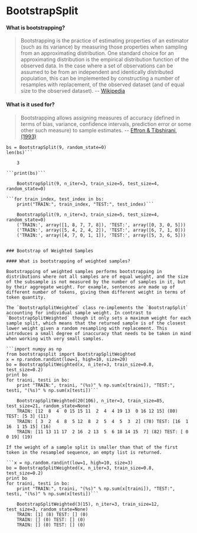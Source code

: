 # BootstrapSplit

#### What is bootstrapping?
> Bootstrapping is the practice of estimating properties of an estimator (such as its variance) by measuring those properties when sampling from an approximating distribution. One standard choice for an approximating distribution is the empirical distribution function of the observed data. In the case where a set of observations can be assumed to be from an independent and identically distributed population, this can be implemented by constructing a number of resamples with replacement, of the observed dataset (and of equal size to the observed dataset). -- [Wikipedia](http://en.wikipedia.org/wiki/Bootstrapping_%28statistics%29 "Bootstrapping (Statistics)")

#### What is it used for?
> Bootstrapping allows assigning measures of accuracy (defined in terms of bias, variance, confidence intervals, prediction error or some other such measure) to sample estimates. -- [Effron & Tibshirani, (1993)](https://books.google.co.uk/books/about/An_Introduction_to_the_Bootstrap.html?id=gLlpIUxRntoC&hl=en "An Introduction to the Bootstrap")


```from bootstrapsplit import BootstrapSplit
bs = BootstrapSplit(9, random_state=0)
len(bs)```

    3

```print(bs)```

    BootstrapSplit(9, n_iter=3, train_size=5, test_size=4, random_state=0)

```for train_index, test_index in bs:
    print("TRAIN:", train_index, "TEST:", test_index)```

    BootstrapSplit(9, n_iter=3, train_size=5, test_size=4, random_state=0)
    ('TRAIN:', array([1, 8, 7, 7, 8]), 'TEST:', array([0, 3, 0, 5]))
    ('TRAIN:', array([5, 4, 2, 4, 2]), 'TEST:', array([6, 7, 1, 0]))
    ('TRAIN:', array([4, 7, 0, 1, 1]), 'TEST:', array([5, 3, 6, 5]))


### Bootstrap of Weighted Samples

#### What is bootstrapping of weighted samples?

Bootstrapping of weighted samples performs bootstrapping in distributions where not all samples are of equal weight, and the size of the subsample is not measured by the number of samples in it, but by their aggregate weight. For example, sentences are made up of different number of tokens, giving them different weight in terms of token quantity.

The `BootstrapSplitWeighted` class re-implements the `BootstrapSplit` accounting for individual sample weight. In contrast to `BootstrapSplitWeighted` though it only sets a maximum weight for each sample split, which means that the returned sample is of the closest lower weight given a random resampling with replacement. This introduces a small degree of inaccuracy that needs to be taken in mind when working with very small samples.

```import numpy as np
from bootstrapsplit import BootstrapSplitWeighted
x = np.random.randint(low=1, high=10, size=20)
bo = BootstrapSplitWeighted(x, n_iter=3, train_size=0.8, test_size=0.2)
print bo
for traini, testi in bo:
    print "TRAIN:", traini, "(%s)" % np.sum(x[traini]), "TEST:", testi, "(%s)" % np.sum(x[testi])```

    BootstrapSplitWeighted(20(106), n_iter=3, train_size=85, test_size=21, random_state=None)
    TRAIN: [12  8  4  0 15 15 11  2  4  4 19 13  0 16 12 15] (80) TEST: [5 3] (11)
    TRAIN: [ 3  2  4  8  5 12  8  2  5  4  5  3  2] (78) TEST: [16  1 16  1 15 15] (16)
    TRAIN: [11 13 11 17  2 16  2 13  5  6 18 14 15  7] (82) TEST: [ 0  0 19] (19)

If the weight of a sample split is smaller than that of the first token in the resampled sequence, an empty list is returned.

```x = np.random.randint(low=1, high=10, size=3)
bo = BootstrapSplitWeighted(x, n_iter=3, train_size=0.8, test_size=0.2)
print bo
for traini, testi in bo:
    print "TRAIN:", traini, "(%s)" % np.sum(x[traini]), "TEST:", testi, "(%s)" % np.sum(x[testi])```

    BootstrapSplitWeighted(3(15), n_iter=3, train_size=12, test_size=3, random_state=None)
    TRAIN: [1] (8) TEST: [] (0)
    TRAIN: [] (0) TEST: [] (0)
    TRAIN: [] (0) TEST: [] (0)


